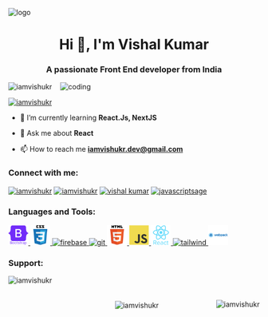 ![logo](https://github.com/iamvishukr/iamvishukr/assets/140156661/87a97195-57c7-4db4-a104-67119ee2b194)

<h1 align="center">Hi 👋, I'm Vishal Kumar</h1>
<h3 align="center">A passionate Front End developer from India</h3>

<img align="right" alt="coding" width="400" src="https://camo.githubusercontent.com/cae12fddd9d6982901d82580bdf321d81fb299141098ca1c2d4891870827bf17/68747470733a2f2f6d69726f2e6d656469756d2e636f6d2f6d61782f313336302f302a37513379765349765f7430696f4a2d5a2e676966">

<p align="left"> <img src="https://komarev.com/ghpvc/?username=iamvishukr&label=Profile%20views&color=0e75b6&style=flat" alt="iamvishukr" /> </p>

<p align="left"> <a href="https://twitter.com/iamvishukr" target="blank"><img src="https://img.shields.io/twitter/follow/iamvishukr?logo=twitter&style=for-the-badge" alt="iamvishukr" /></a> </p>

- 🌱 I’m currently learning **React.Js, NextJS**

- 💬 Ask me about **React**

- 📫 How to reach me **iamvishukr.dev@gmail.com**

<h3 align="left">Connect with me:</h3>
<p align="left">
<a href="https://codepen.io/iamvishukr" target="blank"><img align="center" src="https://raw.githubusercontent.com/rahuldkjain/github-profile-readme-generator/master/src/images/icons/Social/codepen.svg" alt="iamvishukr" height="30" width="40" /></a>
<a href="https://twitter.com/iamvishukr" target="blank"><img align="center" src="https://raw.githubusercontent.com/rahuldkjain/github-profile-readme-generator/master/src/images/icons/Social/twitter.svg" alt="iamvishukr" height="30" width="40" /></a>
<a href="https://linkedin.com/in/vishal kumar" target="blank"><img align="center" src="https://raw.githubusercontent.com/rahuldkjain/github-profile-readme-generator/master/src/images/icons/Social/linked-in-alt.svg" alt="vishal kumar" height="30" width="40" /></a>
<a href="https://www.youtube.com/c/javascriptsage" target="blank"><img align="center" src="https://raw.githubusercontent.com/rahuldkjain/github-profile-readme-generator/master/src/images/icons/Social/youtube.svg" alt="javascriptsage" height="30" width="40" /></a>
</p>

<h3 align="left">Languages and Tools:</h3>
<p align="left"> <a href="https://getbootstrap.com" target="_blank" rel="noreferrer"> <img src="https://raw.githubusercontent.com/devicons/devicon/master/icons/bootstrap/bootstrap-plain-wordmark.svg" alt="bootstrap" width="40" height="40"/> </a> <a href="https://www.w3schools.com/css/" target="_blank" rel="noreferrer"> <img src="https://raw.githubusercontent.com/devicons/devicon/master/icons/css3/css3-original-wordmark.svg" alt="css3" width="40" height="40"/> </a> <a href="https://firebase.google.com/" target="_blank" rel="noreferrer"> <img src="https://www.vectorlogo.zone/logos/firebase/firebase-icon.svg" alt="firebase" width="40" height="40"/> </a> <a href="https://git-scm.com/" target="_blank" rel="noreferrer"> <img src="https://www.vectorlogo.zone/logos/git-scm/git-scm-icon.svg" alt="git" width="40" height="40"/> </a> <a href="https://www.w3.org/html/" target="_blank" rel="noreferrer"> <img src="https://raw.githubusercontent.com/devicons/devicon/master/icons/html5/html5-original-wordmark.svg" alt="html5" width="40" height="40"/> </a> <a href="https://developer.mozilla.org/en-US/docs/Web/JavaScript" target="_blank" rel="noreferrer"> <img src="https://raw.githubusercontent.com/devicons/devicon/master/icons/javascript/javascript-original.svg" alt="javascript" width="40" height="40"/> </a>  <a href="https://reactjs.org/" target="_blank" rel="noreferrer"> <img src="https://raw.githubusercontent.com/devicons/devicon/master/icons/react/react-original-wordmark.svg" alt="react" width="40" height="40"/> </a> <a href="https://tailwindcss.com/" target="_blank" rel="noreferrer"> <img src="https://www.vectorlogo.zone/logos/tailwindcss/tailwindcss-icon.svg" alt="tailwind" width="40" height="40"/> </a> <a href="https://webpack.js.org" target="_blank" rel="noreferrer"> <img src="https://raw.githubusercontent.com/devicons/devicon/d00d0969292a6569d45b06d3f350f463a0107b0d/icons/webpack/webpack-original-wordmark.svg" alt="webpack" width="40" height="40"/> </a> </p>

<h3 align="left">Support:</h3>
<p><a href="https://www.buymeacoffee.com/iamvishukr"> <img align="left" src="https://cdn.buymeacoffee.com/buttons/v2/default-yellow.png" height="50" width="210" alt="iamvishukr" /></a></p><br><br>

<p><img align="right" src="https://github-readme-stats.vercel.app/api/top-langs?username=iamvishukr&show_icons=true&locale=en&layout=compact" alt="iamvishukr" /></p>

<p>&nbsp;<img align="center" src="https://github-readme-stats.vercel.app/api?username=iamvishukr&show_icons=true&locale=en" alt="iamvishukr" /></p>
